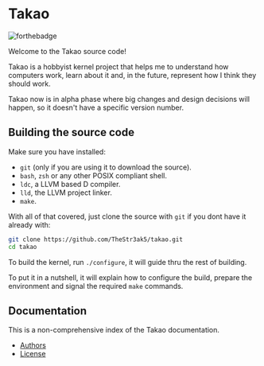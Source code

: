 # Takao

![forthebadge](https://forthebadge.com/images/badges/contains-cat-gifs.svg)

Welcome to the Takao source code!

Takao is a hobbyist kernel project that helps me to understand how computers
work, learn about it and, in the future, represent how I think they
should work.

Takao now is in alpha phase where big changes and design decisions will
happen, so it doesn't have a specific version number.

## Building the source code

Make sure you have installed:

* `git` (only if you are using it to download the source).
* `bash`, `zsh` or any other POSIX compliant shell.
* `ldc`, a LLVM based D compiler.
* `lld`, the LLVM project linker.
* `make`.

With all of that covered, just clone the source with `git` if you dont
have it already with:

```bash
git clone https://github.com/TheStr3ak5/takao.git
cd takao
```

To build the kernel, run `./configure`, it will guide thru the rest of building.

To put it in a nutshell, it will explain how to configure the build, prepare the
environment and signal the required `make` commands.

## Documentation

This is a non-comprehensive index of the Takao documentation.

+ [Authors](AUTHORS.md)
+ [License](LICENSE.md)
